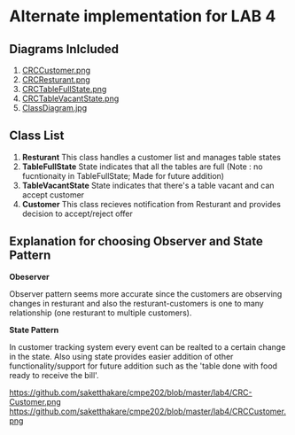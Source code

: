 # Alternate implementation for LAB 4

## Diagrams Inlcluded

1. [CRCCustomer.png](CRCCustomer.png)
2. [CRCResturant.png](CRCResturant.png)
3. [CRCTableFullState.png](CRCTableFullState.png)
4. [CRCTableVacantState.png](CRCTableVacantState.png)
5. [ClassDiagram.jpg](ClassDiagram.jpg)


## Class List

1. **Resturant** This class handles a customer list and manages table states
2. **TableFullState** State indicates that all the tables are full (Note : no fucntionaity in TableFullState; Made for future addition)
3. **TableVacantState** State indicates that there's a table vacant and can accept customer
4. **Customer** This class recieves notification from Resturant and provides decision to accept/reject offer

## Explanation for choosing Observer and State Pattern

**Obeserver** 

Observer pattern seems more accurate since the customers are observing changes in resturant and also the resturant-customers is one to many relationship (one resturant to multiple customers).


**State Pattern**

In customer tracking system every event can be realted to a certain change in the state. Also using state provides easier addition of other functionality/support for future addition such as the 'table done with food ready to receive the bill'. 


https://github.com/saketthakare/cmpe202/blob/master/lab4/CRC-Customer.png
https://github.com/saketthakare/cmpe202/blob/master/lab4/CRCCustomer.png